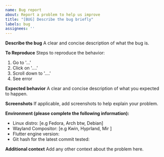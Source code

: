 ```yaml
---
name: Bug report
about: Report a problem to help us improve
title: "[BUG] Describe the bug briefly"
labels: bug
assignees: ''
---
```


**Describe the bug**
A clear and concise description of what the bug is.

**To Reproduce**
Steps to reproduce the behavior:

1. Go to '...'
2. Click on '....'
3. Scroll down to '....'
4. See error

**Expected behavior**
A clear and concise description of what you expected to happen.

**Screenshots**
If applicable, add screenshots to help explain your problem.

**Environment (please complete the following information):**
- Linux distro: [e.g Fedora, Arch btw, Debian]
- Wayland Compositor: [e.g Kwin, Hyprland, Mir ]
- Flutter engine version: 
- Git hash for the latest commit tested: 

**Additional context**
Add any other context about the problem here.
